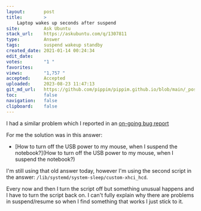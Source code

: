 ```yaml
---
layout:       post
title:        >
    Laptop wakes up seconds after suspend
site:         Ask Ubuntu
stack_url:    https://askubuntu.com/q/1307811
type:         Answer
tags:         suspend wakeup standby
created_date: 2021-01-14 00:24:34
edit_date:    
votes:        "1 "
favorites:    
views:        "1,757 "
accepted:     Accepted
uploaded:     2023-08-23 11:47:13
git_md_url:   https://github.com/pippim/pippim.github.io/blob/main/_posts/2021/2021-01-14-Laptop-wakes-up-seconds-after-suspend.md
toc:          false
navigation:   false
clipboard:    false
---
```


I had a similar problem which I reported in an [on-going bug report][1]

For me the solution was in this answer:

- [How to turn off the USB power to my mouse, when I suspend the notebook?](How to turn off the USB power to my mouse, when I suspend the notebook?)

I'm still using that old answer today, however I'm using the second script in the answer: `/lib/systemd/system-sleep/custom-xhci_hcd`.

Every now and then I turn the script off but something unusual happens and I have to turn the script back on. I can't fully explain why there are problems in suspend/resume so when I find something that works I just stick to it.


  [1]: https://bugs.launchpad.net/ubuntu/+source/linux/+bug/1774994
